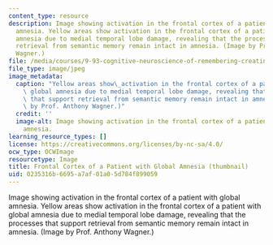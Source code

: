 ```yaml
---
content_type: resource
description: Image showing activation in the frontal cortex of a patient with global
  amnesia. Yellow areas show activation in the frontal cortex of a patient with global
  amnesia due to medial temporal lobe damage, revealing that the processes that support
  retrieval from semantic memory remain intact in amnesia. (Image by Prof. Anthony
  Wagner.)
file: /media/courses/9-93-cognitive-neuroscience-of-remembering-creating-and-controlling-memory-january-iap-2002/0235316b6695a7af01a05d784f899059_9-93iap02-th.jpg
file_type: image/jpeg
image_metadata:
  caption: "Yellow areas show\_activation in the frontal cortex of a patient with\
    \ global amnesia due to medial temporal lobe damage, revealing that the processes\
    \ that support retrieval from semantic memory remain intact in amnesia. (Image\
    \ by Prof. Anthony Wagner.)"
  credit: ''
  image-alt: Image showing activation in the frontal cortex of a patient with global
    amnesia.
learning_resource_types: []
license: https://creativecommons.org/licenses/by-nc-sa/4.0/
ocw_type: OCWImage
resourcetype: Image
title: Frontal Cortex of a Patient with Global Amnesia (thumbnail)
uid: 0235316b-6695-a7af-01a0-5d784f899059
---
```

Image showing activation in the frontal cortex of a patient with global amnesia. Yellow areas show activation in the frontal cortex of a patient with global amnesia due to medial temporal lobe damage, revealing that the processes that support retrieval from semantic memory remain intact in amnesia. (Image by Prof. Anthony Wagner.)